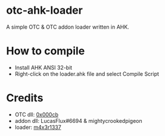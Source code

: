 # otc-ahk-loader
 A simple OTC & OTC addon loader written in AHK.

# How to compile
- Install AHK ANSI 32-bit
- Right-click on the loader.ahk file and select Compile Script

# Credits
- OTC dll: [0x000cb](https://github.com/0x000cb)
- addon dll: LucasFlux#6694 & mightycrookedpigeon
- loader: [m4x3r1337](https://github.com/m4x3r1337)
